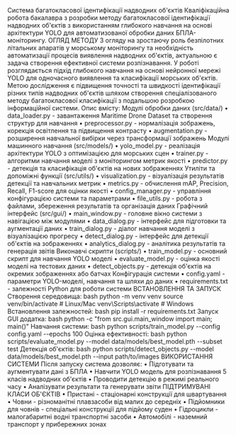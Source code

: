 Система багатокласової ідентифікації надводних об'єктів
Кваліфікаційна робота бакалавра з розробки методу багатокласової ідентифікації надводних об'єктів з використанням глибокого навчання на основі архітектури YOLO для автоматизованої обробки даних БПЛА-моніторингу.
ОГЛЯД МЕТОДУ
З огляду на зростаючу роль безпілотних літальних апаратів у морському моніторингу та необхідність автоматизації процесів виявлення надводних об'єктів, актуальною є задача створення ефективної системи розпізнавання. У роботі розглядається підхід глибокого навчання на основі нейронної мережі YOLO для одночасного виявлення та класифікації морських об'єктів. Метою дослідження є підвищення точності та швидкості ідентифікації різних типів надводних об'єктів шляхом створення спеціалізованого методу багатокласової класифікації з подальшою розробкою інформаційної системи.
Опис вмісту:
Модулі обробки даних (src/data/)
•	data_loader.py - завантаження Maritime Drone Dataset та створення структур для навчання
•	preprocessor.py - нормалізація зображень, корекція освітлення та підвищення контрасту
•	augmentation.py - розширення навчальної вибірки через трансформації зображень
Модулі машинного навчання (src/models/)
•	yolo_model.py - реалізація архітектури YOLO з оптимізацією для морських сцен
•	trainer.py - алгоритми навчання моделі з моніторингом метрик якості
•	predictor.py - детекція та класифікація об'єктів на нових зображеннях
Утиліти та допоміжні функції (src/utils/)
•	visualization.py - візуалізація результатів детекції та навчальних метрик
•	metrics.py - обчислення mAP, Precision, Recall, F1-score для оцінки якості
•	config_manager.py - управління конфігурацією системи та параметрами
•	file_utils.py - робота з файлами, збереження результатів та організація даних
Графічний інтерфейс (src/gui/)
•	main_window.py - головне вікно системи з навігацією між модулями
•	data_dialog.py - інтерфейс для підготовки та аугментації даних
•	train_dialog.py - діалог навчання моделі з візуалізацією прогресу
•	detect_dialog.py - інтерфейс для детекції об'єктів на зображеннях
•	analytics_dialog.py - аналітика результатів та генерація звітів
Виконавчі скрипти (scripts/)
•	train_model.py - основний скрипт для навчання YOLO моделі
•	evaluate_model.py - оцінка якості моделі на тестових даних
•	detect_objects.py - детекція об'єктів на окремих зображеннях або батчах
Конфігурація системи
•	config.yaml - параметри YOLO-моделі, навчання та шляхи до даних
•	requirements.txt - залежності Python для роботи системи
ВСТАНОВЛЕННЯ ТА ЗАПУСК
Створення середовища:
bash
python -m venv venv
source venv/bin/activate  # Linux/Mac
venv\Scripts\activate     # Windows
Встановлення залежностей:
bash
pip install -r requirements.txt
Запуск GUI додатка:
bash
python -c "from src.gui.main_window import main; main()"
Навчання системи:
bash
python scripts/train_model.py --config config.yaml --epochs 100
Оцінка ефективності:
bash
python scripts/evaluate_model.py --model data/models/best_model.pth --subset test
Детекція об'єктів:
bash
python scripts/detect_objects.py --model data/models/best_model.pth --input path/to/images
ВИКОРИСТАННЯ СИСТЕМИ
Після запуску система дозволяє:
•	Підготувати та аугментувати дані з БПЛА
•	Навчити YOLO модель для розпізнавання 5 класів надводних об'єктів
•	Проводити детекцію в режимі реального часу
•	Аналізувати результати та генерувати звіти
ПІДТРИМУВАНІ КЛАСИ ОБ'ЄКТІВ
•	Пристані - стаціонарні конструкції для швартування
•	Човни - різноманітні плавзасоби від малих до середніх
•	Підйомники для човнів - спеціальні конструкції для підйому суден
•	Гідроцикли - малогабаритні водні транспортні засоби
•	Автомобілі - наземний транспорт у прибережних зонах
